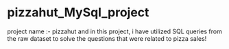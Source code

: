 # pizzahut_MySql_project
project name :- pizzahut and in this project, i have utilized SQL queries from the raw dataset to solve the questions that were related to pizza sales!
